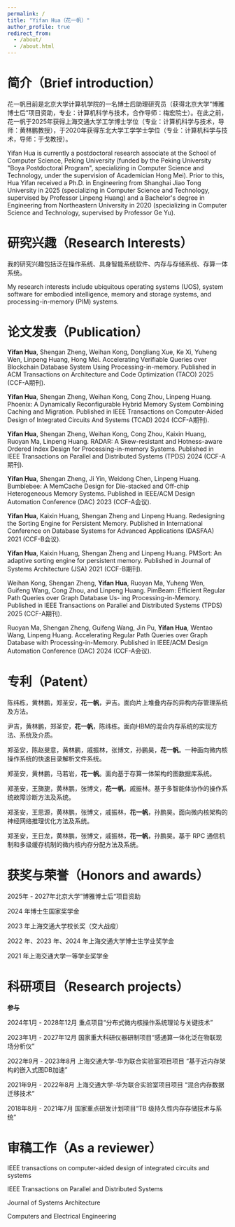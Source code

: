 ```yaml
---
permalink: /
title: "Yifan Hua（花一帆）"
author_profile: true
redirect_from: 
  - /about/
  - /about.html
---
```


简介（Brief introduction）
======

花一帆目前是北京大学计算机学院的一名博士后助理研究员（获得北京大学“博雅博士后”项目资助，专业：计算机科学与技术，合作导师：梅宏院士）。在此之前，花一帆于2025年获得上海交通大学工学博士学位（专业：计算机科学与技术，导师：黄林鹏教授），于2020年获得东北大学工学学士学位（专业：计算机科学与技术，导师：于戈教授）。

Yifan Hua is currently a postdoctoral research associate at the School of Computer Science, Peking University (funded by the Peking University "Boya Postdoctoral Program", specializing in Computer Science and Technology, under the supervision of Academician Hong Mei). Prior to this, Hua Yifan received a Ph.D. in Engineering from Shanghai Jiao Tong University in 2025 (specializing in Computer Science and Technology, supervised by Professor Linpeng Huang) and a Bachelor's degree in Engineering from Northeastern University in 2020 (specializing in Computer Science and Technology, supervised by Professor Ge Yu).

研究兴趣（Research Interests）
======

我的研究兴趣包括泛在操作系统、具身智能系统软件、内存与存储系统、存算一体系统。

My research interests include ubiquitous operating systems (UOS), system software for embodied intelligence, memory and storage systems, and processing-in-memory (PIM) systems.

论文发表（Publication）
======

**Yifan Hua**, Shengan Zheng, Weihan Kong, Dongliang Xue, Ke Xi, Yuheng Wen, Linpeng Huang, Hong Mei. Accelerating Verifiable Queries over Blockchain Database System Using Processing-in-memory. Published in ACM Transactions on Architecture and Code Optimization (TACO) 2025 (CCF-A期刊).

**Yifan Hua**, Shengan Zheng, Weihan Kong, Cong Zhou, Linpeng Huang. Phoenix: A Dynamically Reconfigurable Hybrid Memory System Combining Caching and Migration. Published in IEEE Transactions on Computer-Aided Design of Integrated Circuits And Systems (TCAD) 2024 (CCF-A期刊).

**Yifan Hua**, Shengan Zheng, Weihan Kong, Cong Zhou, Kaixin Huang, Ruoyan Ma, Linpeng Huang. RADAR: A Skew-resistant and Hotness-aware Ordered Index Design for Processing-in-memory Systems. Published in IEEE Transactions on Parallel and Distributed Systems (TPDS) 2024 (CCF-A期刊).

**Yifan Hua**, Shengan Zheng, Ji Yin, Weidong Chen, Linpeng Huang. Bumblebee: A MemCache Design for Die-stacked and Off-chip Heterogeneous Memory Systems. Published in IEEE/ACM Design Automation Conference (DAC) 2023 (CCF-A会议).

**Yifan Hua**, Kaixin Huang, Shengan Zheng and Linpeng Huang. Redesigning the Sorting Engine for Persistent Memory. Published in International Conference on Database Systems for Advanced Applications (DASFAA) 2021 (CCF-B会议). 

**Yifan Hua**, Kaixin Huang, Shengan Zheng and Linpeng Huang. PMSort: An adaptive sorting engine for persistent memory. Published in Journal of Systems Architecture (JSA) 2021 (CCF-B期刊). 

Weihan Kong, Shengan Zheng, **Yifan Hua**, Ruoyan Ma, Yuheng Wen, Guifeng Wang, Cong
Zhou, and Linpeng Huang. PimBeam: Efficient Regular Path Queries over Graph Database Us-
ing Processing-in-Memory. Published in IEEE Transactions on Parallel and Distributed Systems (TPDS) 2025 (CCF-A期刊).

Ruoyan Ma, Shengan Zheng, Guifeng Wang, Jin Pu, **Yifan Hua**, Wentao Wang, Linpeng Huang. Accelerating Regular Path Queries over Graph Database with Processing-in-Memory. Published in IEEE/ACM Design Automation Conference (DAC) 2024 (CCF-A会议).

专利（Patent）
======

陈纬栋，黄林鹏，郑圣安，**花一帆**，尹吉。面向片上堆叠内存的异构内存管理系统及方法。 

尹吉，黄林鹏，郑圣安，**花一帆**，陈纬栋。面向HBM的混合内存系统的实现方法、系统及介质。

郑圣安，陈赵旻意，黄林鹏，戚振林，张博文，孙鹏昊，**花一帆**。一种面向微内核操作系统的快速目录解析文件系统。

郑圣安，黄林鹏，马若岩，**花一帆**。面向基于存算一体架构的图数据库系统。

郑圣安，王旖旎，黄林鹏，张博文，**花一帆**，戚振林。基于多智能体协作的操作系统故障诊断方法及系统。

郑圣安，王思源，黄林鹏，张博文，戚振林，**花一帆**，孙鹏昊。面向微内核架构的神经网络推理优化方法及系统。

郑圣安，王日龙，黄林鹏，张博文，戚振林，**花一帆**，孙鹏昊。基于 RPC 通信机制和多级缓存机制的微内核内存分配方法及系统。


获奖与荣誉（Honors and awards）
======
2025年 - 2027年北京大学”博雅博士后“项目资助

2024 年博士生国家奖学金

2023 年上海交通大学校长奖（交大战疫）

2022 年、2023 年、2024 年上海交通大学博士生学业奖学金

2021 年上海交通大学一等学业奖学金


科研项目（Research projects）
======

**参与**

2024年1月 - 2028年12月 重点项目“分布式微内核操作系统理论与关键技术”

2023年1月 - 2027年12月 国家重大科研仪器研制项目“感通算一体化泛在物联现场分析仪”

2022年9月 - 2023年8月 上海交通大学-华为联合实验室项目项目 “基于近内存架构的嵌入式图DB加速”

2021年9月 - 2022年8月 上海交通大学-华为联合实验室项目项目 “混合内存数据迁移技术”

2018年8月 - 2021年7月 国家重点研发计划项目“TB 级持久性内存存储技术与系统”



审稿工作（As a reviewer）
======

IEEE transactions on computer-aided design of integrated circuits and systems

IEEE Transactions on Parallel and Distributed Systems

Journal of Systems Architecture

Computers and Electrical Engineering

